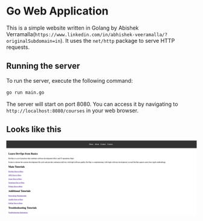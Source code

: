 # Go Web Application

This is a simple website written in Golang by Abishek Verramalla(`https://www.linkedin.com/in/abhishek-veeramalla/?originalSubdomain=in`). It uses the `net/http` package to serve HTTP requests.

## Running the server

To run the server, execute the following command:

```bash
go run main.go
```

The server will start on port 8080. You can access it by navigating to `http://localhost:8080/courses` in your web browser.

## Looks like this

![Website](static/images/golang-website.png)



